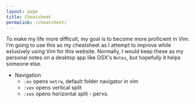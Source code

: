 ```yaml
---
layout: page
title: Cheatsheet
permalink: /cheatsheet/
---
```


To make my life more difficult, my goal is to become more proficient in Vim. I'm going to use this as my cheatsheet as I attempt to improve while exlusively using Vim for this website. Normally, I would keep these as my personal notes on a desktop app like OSX's `Notes`, but hopefully it helps someone else.
- Navigation
  - `:ex` opens `netrw`, default folder navigator in vim
  - `:vex` opens vertical split
  - `:sex` opens horizontal split - pervs.
